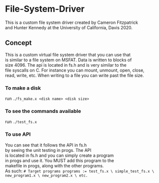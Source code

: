 # File-System-Driver
This is a custom file system driver created by Cameron Fitzpatrick  
and Hunter Kennedy at the University of California, Davis 2020.  

## Concept  
This is a custom virtual file system driver that you can use that  
is similar to a file system on MSFAT. Data is written to blocks of  
size 4096. The api is located in fs.h and is very similar to the  
file syscalls on C. For instance you can mount, unmount, open, close,  
read, write, etc. When writing to a file you can write past the file size.  


### To make a disk  
run `./fs_make.x <disk name> <disk size>`  

### To see the commands available  
run `./test_fs.x`  

### To use API  
You can see that it follows the API in fs.h  
by seeing the unit testing in progs. The API  
is located in fs.h and you can simply create a program  
in progs and use it. You MUST add this program to the  
makefile in progs, along with the other programs.  
As such:   `# Target programs
programs := test_fs.x \
	simple_test_fs.x \
  new_program1.x \
  new_program2.x \
  etc.` 
